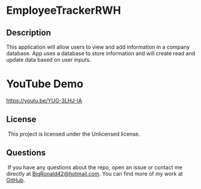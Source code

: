 # EmployeeTrackerRWH


## Description

This application will allow users to view and add information in a company database. App uses a database to store information and will create read and update data based on user inputs. 


# YouTube Demo
https://youtu.be/YUG-3LHJ-IA



## License
  ​
This project is licensed under the Unlicensed license.
  
## Questions
  ​
If you have any questions about the repo, open an issue or contact me directly at BigRonald42@hotmail.com. You can find more of my work at [GitHub](https://github.com/BiggRonn/).
